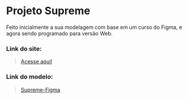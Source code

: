 # Projeto Supreme 

Feito inicialmente a sua modelagem com base em um curso do Figma, e agora sendo programado para versão Web.<br>

### Link do site: 
>[Acesse aqui!](https://eduardoviega.github.io/Supreme/)<br>

### Link do modelo:
>[Supreme-Figma](https://www.figma.com/file/8X2vzOYc2aZZRE7X83qePW/Curso-Figma?node-id=0%3A1)